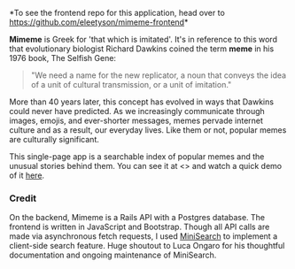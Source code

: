 
\*To see the frontend repo for this application, head over to <https://github.com/eleetyson/mimeme-frontend>\*

**Mimeme** is Greek for 'that which is imitated'. It's in reference to this word that evolutionary biologist Richard Dawkins coined the term **meme** in his 1976 book, The Selfish Gene:

> "We need a name for the new replicator, a noun that conveys the idea of a unit of cultural transmission, or a unit of imitation."

More than 40 years later, this concept has evolved in ways that Dawkins could never have predicted. As we increasingly communicate through images, emojis, and ever-shorter messages, memes pervade internet culture and as a result, our everyday lives. Like them or not, popular memes are culturally significant.

This single-page app is a searchable index of popular memes and the unusual stories behind them. You can see it at <> and watch a quick demo of it [here]().

### Credit
On the backend, Mimeme is a Rails API with a Postgres database. The frontend is written in JavaScript and Bootstrap. Though all API calls are made via asynchronous fetch requests, I used [MiniSearch](https://github.com/lucaong/minisearch) to implement a client-side search feature. Huge shoutout to Luca Ongaro for his thoughtful documentation and ongoing maintenance of MiniSearch.
